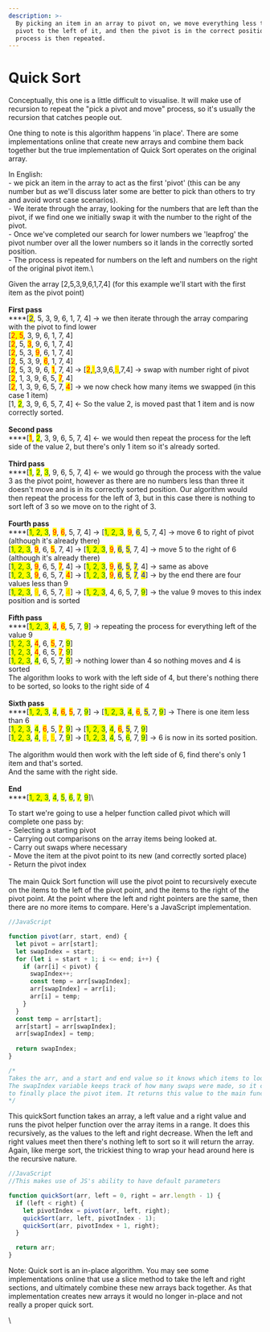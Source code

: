 ```yaml
---
description: >-
  By picking an item in an array to pivot on, we move everything less than the
  pivot to the left of it, and then the pivot is in the correct position. The
  process is then repeated.
---
```


# Quick Sort

Conceptually, this one is a little difficult to visualise. It will make use of recursion to repeat the "pick a pivot and move" process, so it's usually the recursion that catches people out.

One thing to note is this algorithm happens 'in place'. There are some implementations online that create new arrays and combine them back together but the true implementation of Quick Sort operates on the original array.

In English:\
\- we pick an item in the array to act as the first 'pivot' (this can be any number but as we'll discuss later some are better to pick than others to try and avoid worst case scenarios).\
\- We iterate through the array, looking for the numbers that are left than the pivot, if we find one we initially swap it with the number to the right of the pivot.\
\- Once we've completed our search for lower numbers we 'leapfrog' the pivot number over all the lower numbers so it lands in the correctly sorted position.\
\- The process is repeated for numbers on the left and numbers on the right of the original pivot item.\


Given the array \[2,5,3,9,6,1,7,4] (for this example we'll start with the first item as the pivot point)\
\
**First pass**\
****\[<mark style="color:blue;">2</mark>, 5, 3, 9, 6, 1, 7, 4] -> we then iterate through the array comparing with the pivot to find lower \
\[<mark style="color:red;">2, 5</mark>, 3, 9, 6, 1, 7, 4]\
\[<mark style="color:red;">2</mark>, 5, <mark style="color:red;">3</mark>, 9, 6, 1, 7, 4]\
\[<mark style="color:red;">2</mark>, 5, 3, <mark style="color:red;">9</mark>, 6, 1, 7, 4]\
\[<mark style="color:red;">2</mark>, 5, 3, 9, <mark style="color:red;">6</mark>, 1, 7, 4]\
\[<mark style="color:red;">2</mark>, 5, 3, 9, 6, <mark style="color:red;">1</mark>, 7, 4] -> \[<mark style="color:red;">2</mark>,<mark style="color:orange;">1</mark>,3,9,6,<mark style="color:orange;">5</mark>,7,4] -> swap with number right of pivot\
\[<mark style="color:red;">2</mark>, 1, 3, 9, 6, 5, <mark style="color:red;">7</mark>, 4]\
\[<mark style="color:red;">2</mark>, 1, 3, 9, 6, 5, 7, <mark style="color:red;">4</mark>] -> we now check how many items we swapped (in this case 1 item)\
\[1, <mark style="color:green;">2</mark>, 3, 9, 6, 5, 7, 4] <- So the value 2, is moved past that 1 item and is now correctly sorted.\
\
**Second pass**\
****\[<mark style="color:red;">1</mark>, <mark style="color:green;">2</mark>, 3, 9, 6, 5, 7, 4] <- we would then repeat the process for the left side of the value 2, but there's only 1 item so it's already sorted.\
\
**Third pass**\
****\[<mark style="color:green;">1</mark>, <mark style="color:green;">2</mark>, <mark style="color:green;">3</mark>, 9, 6, 5, 7, 4] <- we would go through the process with the value 3 as the pivot point, however as there are no numbers less than three it doesn't move and is in its correctly sorted position. Our algorithm would then repeat the process for the left of 3, but in this case there is nothing to sort left of 3 so we move on to the right of 3.\
\
**Fourth pass**\
****\[<mark style="color:green;">1, 2, 3</mark>, <mark style="color:red;">9</mark>, <mark style="color:red;">6</mark>, 5, 7, 4] -> \[<mark style="color:green;">1, 2, 3</mark>, <mark style="color:red;">9</mark>, <mark style="color:blue;">6</mark>, 5, 7, 4] -> move 6 to right of pivot (although it's already there)\
\[<mark style="color:green;">1, 2, 3</mark>, <mark style="color:red;">9</mark>, 6, <mark style="color:red;">5</mark>, 7, 4] -> \[<mark style="color:green;">1, 2, 3</mark>, <mark style="color:red;">9</mark>, <mark style="color:blue;">6</mark>, <mark style="color:blue;">5</mark>, 7, 4] -> move 5 to the right of 6 (although it's already there)\
\[<mark style="color:green;">1, 2, 3</mark>, <mark style="color:red;">9</mark>, 6, 5, <mark style="color:red;">7</mark>, 4] -> \[<mark style="color:green;">1, 2, 3</mark>, <mark style="color:red;">9</mark>, <mark style="color:blue;">6</mark>, <mark style="color:blue;">5</mark>, <mark style="color:blue;">7</mark>, 4] -> same as above\
\[<mark style="color:green;">1, 2, 3</mark>, <mark style="color:red;">9</mark>, 6, 5, 7, <mark style="color:red;">4</mark>] -> \[<mark style="color:green;">1, 2, 3</mark>, <mark style="color:red;">9</mark>, <mark style="color:blue;">6</mark>, <mark style="color:blue;">5</mark>, <mark style="color:blue;">7</mark>, <mark style="color:blue;">4</mark>] -> by the end there are four values less than 9\
\[<mark style="color:green;">1, 2, 3</mark>, <mark style="color:orange;">9</mark>, 6, 5, 7, <mark style="color:orange;">4</mark>] -> \[<mark style="color:green;">1, 2, 3</mark>, 4, 6, 5, 7, <mark style="color:green;">9</mark>] -> the value 9 moves to this index position and is sorted\
\
**Fifth pass**\
****\[<mark style="color:green;">1, 2, 3</mark>, <mark style="color:red;">4</mark>, <mark style="color:red;">6</mark>, 5, 7, <mark style="color:green;">9</mark>] -> repeating the process for everything left of the value 9\
\[<mark style="color:green;">1, 2, 3</mark>, <mark style="color:red;">4</mark>, 6, <mark style="color:red;">5</mark>, 7, <mark style="color:green;">9</mark>]\
\[<mark style="color:green;">1, 2, 3</mark>, <mark style="color:red;">4</mark>, 6, 5, <mark style="color:red;">7</mark>, <mark style="color:green;">9</mark>]\
\[<mark style="color:green;">1, 2, 3</mark>, <mark style="color:green;">4</mark>, 6, 5, 7, <mark style="color:green;">9</mark>] -> nothing lower than 4 so nothing moves and 4 is sorted\
The algorithm looks to work with the left side of 4, but there's nothing there to be sorted, so looks to the right side of 4\
\
**Sixth pass**\
****\[<mark style="color:green;">1, 2, 3</mark>, <mark style="color:green;">4</mark>, <mark style="color:red;">6</mark>, <mark style="color:red;">5</mark>, 7, <mark style="color:green;">9</mark>] -> \[<mark style="color:green;">1, 2, 3</mark>, <mark style="color:green;">4</mark>, <mark style="color:red;">6</mark>, <mark style="color:blue;">5</mark>, 7, <mark style="color:green;">9</mark>] -> There is one item less than 6\
\[<mark style="color:green;">1, 2, 3</mark>, <mark style="color:green;">4</mark>, <mark style="color:red;">6</mark>, 5, <mark style="color:red;">7</mark>, <mark style="color:green;">9</mark>] -> \[<mark style="color:green;">1, 2, 3</mark>, <mark style="color:green;">4</mark>, <mark style="color:red;">6</mark>, <mark style="color:blue;">5</mark>, 7, <mark style="color:green;">9</mark>]\
\[<mark style="color:green;">1, 2, 3</mark>, <mark style="color:green;">4</mark>, <mark style="color:orange;">6</mark>, <mark style="color:orange;">5</mark>, 7, <mark style="color:green;">9</mark>] -> \[<mark style="color:green;">1, 2, 3</mark>, <mark style="color:green;">4</mark>, 5, <mark style="color:green;">6</mark>, 7, <mark style="color:green;">9</mark>] -> 6 is now in its sorted position.\
\
The algorithm would then work with the left side of 6, find there's only 1 item and that's sorted.\
And the same with the right side.\
\
**End**\
****\[<mark style="color:green;">1, 2, 3</mark>, <mark style="color:green;">4</mark>, <mark style="color:green;">5</mark>, <mark style="color:green;">6</mark>, <mark style="color:green;">7</mark>, <mark style="color:green;">9</mark>]\


To start we're going to use a helper function called pivot which will complete one pass by:\
\- Selecting a starting pivot\
\- Carrying out comparisons on the array items being looked at. \
\- Carry out swaps where necessary\
\- Move the item at the pivot point to its new (and correctly sorted place)\
\- Return the pivot index\
\
The main Quick Sort function will use the pivot point to recursively execute on the items to the left of the pivot point, and the items to the right of the pivot point. At the point where the left and right pointers are the same, then there are no more items to compare. Here's a JavaScript implementation.

```javascript
//JavaScript

function pivot(arr, start, end) {
  let pivot = arr[start];
  let swapIndex = start;
  for (let i = start + 1; i <= end; i++) {
    if (arr[i] < pivot) {
      swapIndex++;
      const temp = arr[swapIndex];
      arr[swapIndex] = arr[i];
      arr[i] = temp;
    }
  }
  const temp = arr[start];
  arr[start] = arr[swapIndex];
  arr[swapIndex] = temp;
  
  return swapIndex;
}

/*
Takes the arr, and a start and end value so it knows which items to loop through.
The swapIndex variable keeps track of how many swaps were made, so it can know where
to finally place the pivot item. It returns this value to the main function.
*/
```

This quickSort function takes an array, a left value and a right value and runs the pivot helper function over the array items in a range. It does this recursively, as the values to the left and right decrease. When the left and right values meet then there's nothing left to sort so it will return the array. Again, like merge sort, the trickiest thing to wrap your head around here is the recursive nature.

```javascript
//JavaScript
//This makes use of JS's ability to have default parameters

function quickSort(arr, left = 0, right = arr.length - 1) {
  if (left < right) {
    let pivotIndex = pivot(arr, left, right);
    quickSort(arr, left, pivotIndex - 1);
    quickSort(arr, pivotIndex + 1, right);
  }

  return arr;
}
```

Note: Quick sort is an in-place algorithm. You may see some implementations online that use a slice method to take the left and right sections, and ultimately combine these new arrays back together. As that implementation creates new arrays it would no longer in-place and not really a proper quick sort.

\
